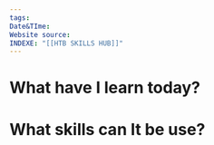 ```yaml
---
tags: 
Date&TIme: 
Website source: 
INDEXE: "[[HTB SKILLS HUB]]"
---
```


# What have I learn today?





# What skills can It be use?